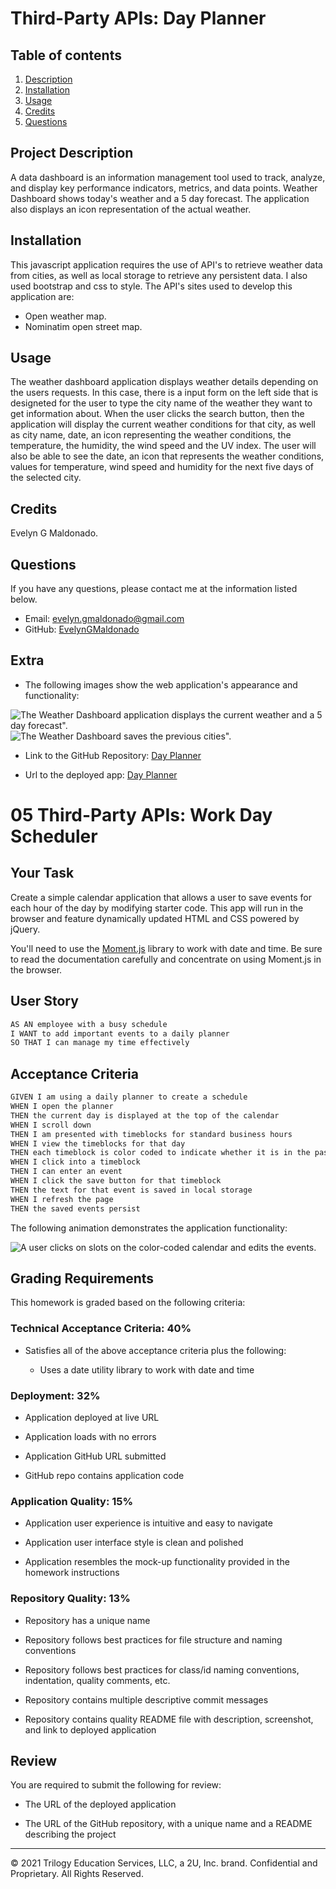 # Third-Party APIs: Day Planner

## Table of contents
1. [Description](#description)
2. [Installation](#installation)
3. [Usage](#usage)
4. [Credits](#credits)
5. [Questions](#questions)

<h2 id="description"> Project Description </h2>
A data dashboard is an information management tool used to track, analyze, and display key performance indicators, metrics, and data points.
Weather Dashboard shows today's weather and a 5 day forecast. The application also displays an icon representation of the actual weather.

## Installation 
This javascript application requires the use of API's to retrieve weather data from cities, as well as local storage to retrieve any persistent data. I also used bootstrap and css to style.
The API's sites used to develop this application are:
* Open weather map.
* Nominatim open street map.

## Usage 
The weather dashboard application displays weather details depending on the users requests. In this case, there is a input form on the left side that is designeted for the user to type the city name of the weather they want to get information about. 
When the user clicks the search button, then the application will display the current weather conditions for that city, as well as city name, date, an icon representing the weather conditions, the temperature, the humidity, the wind speed and the UV index. The user will also be able to see the date, an icon that represents the weather conditions, values for temperature, wind speed and humidity for the next five days of the selected city.

## Credits 
Evelyn G Maldonado.

## Questions 
If you have any questions, please contact me at the information listed below.

* Email: evelyn.gmaldonado@gmail.com
* GitHub: [EvelynGMaldonado](https://github.com/EvelynGMaldonado)

## Extra

* The following images show the web application's appearance and functionality:

![The Weather Dashboard application displays the current weather and a 5 day forecast".](./assets/weather-dashboard.jpeg)
![The Weather Dashboard saves the previous cities".](./assets/weather-db1.jpeg)

* Link to the GitHub Repository:
[Day Planner](https://github.com/EvelynGMaldonado/weather_dashboard)

* Url to the deployed app:
[Day Planner](https://evelyngmaldonado.github.io/work_day-scheduler/)

# 05 Third-Party APIs: Work Day Scheduler

## Your Task

Create a simple calendar application that allows a user to save events for each hour of the day by modifying starter code. This app will run in the browser and feature dynamically updated HTML and CSS powered by jQuery.

You'll need to use the [Moment.js](https://momentjs.com/) library to work with date and time. Be sure to read the documentation carefully and concentrate on using Moment.js in the browser.

## User Story

```md
AS AN employee with a busy schedule
I WANT to add important events to a daily planner
SO THAT I can manage my time effectively
```

## Acceptance Criteria

```md
GIVEN I am using a daily planner to create a schedule
WHEN I open the planner
THEN the current day is displayed at the top of the calendar
WHEN I scroll down
THEN I am presented with timeblocks for standard business hours
WHEN I view the timeblocks for that day
THEN each timeblock is color coded to indicate whether it is in the past, present, or future
WHEN I click into a timeblock
THEN I can enter an event
WHEN I click the save button for that timeblock
THEN the text for that event is saved in local storage
WHEN I refresh the page
THEN the saved events persist
```

The following animation demonstrates the application functionality:

![A user clicks on slots on the color-coded calendar and edits the events.](./Assets/05-third-party-apis-homework-demo.gif)


## Grading Requirements

This homework is graded based on the following criteria: 

### Technical Acceptance Criteria: 40%

* Satisfies all of the above acceptance criteria plus the following:

  * Uses a date utility library to work with date and time

### Deployment: 32%

* Application deployed at live URL

* Application loads with no errors

* Application GitHub URL submitted

* GitHub repo contains application code

### Application Quality: 15%

* Application user experience is intuitive and easy to navigate

* Application user interface style is clean and polished

* Application resembles the mock-up functionality provided in the homework instructions

### Repository Quality: 13%

* Repository has a unique name

* Repository follows best practices for file structure and naming conventions

* Repository follows best practices for class/id naming conventions, indentation, quality comments, etc.

* Repository contains multiple descriptive commit messages

* Repository contains quality README file with description, screenshot, and link to deployed application

## Review

You are required to submit the following for review:

* The URL of the deployed application

* The URL of the GitHub repository, with a unique name and a README describing the project

- - -
© 2021 Trilogy Education Services, LLC, a 2U, Inc. brand. Confidential and Proprietary. All Rights Reserved.
